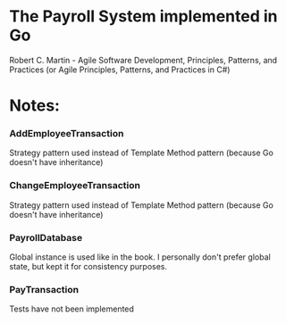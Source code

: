 # The Payroll System implemented in Go    
Robert C. Martin - Agile Software Development, Principles, Patterns, and Practices (or Agile Principles, Patterns, and Practices in C#) 


# Notes:
### AddEmployeeTransaction  
Strategy pattern used instead of Template Method pattern (because Go doesn't have inheritance)

### ChangeEmployeeTransaction  
Strategy pattern used instead of Template Method pattern (because Go doesn't have inheritance)

### PayrollDatabase
Global instance is used like in the book. I personally don't prefer global state, but kept it for consistency purposes.

### PayTransaction
Tests have not been implemented